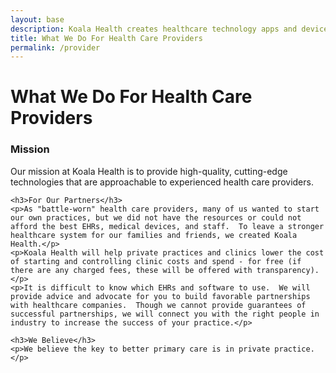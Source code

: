 ```yaml
---
layout: base
description: Koala Health creates healthcare technology apps and devices.
title: What We Do For Health Care Providers
permalink: /provider
---
```

<main class="plain-container">
    <h1>What We Do For Health Care Providers</h1>
    <h3>Mission</h3>
    <p>Our mission at Koala Health is to provide high-quality, cutting-edge technologies that are approachable to experienced health care providers.</p>

    <h3>For Our Partners</h3>
    <p>As "battle-worn" health care providers, many of us wanted to start our own practices, but we did not have the resources or could not afford the best EHRs, medical devices, and staff.  To leave a stronger healthcare system for our families and friends, we created Koala Health.</p>
    <p>Koala Health will help private practices and clinics lower the cost of starting and controlling clinic costs and spend - for free (if there are any charged fees, these will be offered with transparency).</p>
    <p>It is difficult to know which EHRs and software to use.  We will provide advice and advocate for you to build favorable partnerships with healthcare companies.  Though we cannot provide guarantees of successful partnerships, we will connect you with the right people in industry to increase the success of your practice.</p>

    <h3>We Believe</h3>
    <p>We believe the key to better primary care is in private practice.</p>
</main>